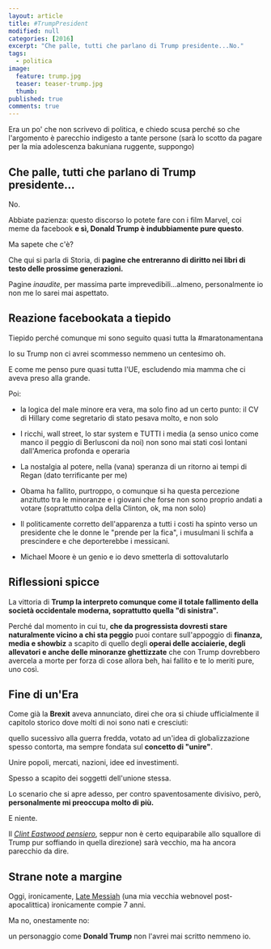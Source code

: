 ```yaml
---
layout: article
title: #TrumpPresident
modified: null
categories: [2016]
excerpt: "Che palle, tutti che parlano di Trump presidente...No."
tags:
  - politica
image:
  feature: trump.jpg
  teaser: teaser-trump.jpg
  thumb:
published: true
comments: true
---
```


Era un po' che non scrivevo di politica, e chiedo scusa perché so che l'argomento è parecchio indigesto a tante persone (sarà lo scotto da pagare per la mia adolescenza bakuniana ruggente, suppongo)

## Che palle, tutti che parlano di Trump presidente...

No.

Abbiate pazienza: questo discorso lo potete fare con i film Marvel, coi meme da facebook **e sì, Donald Trump è indubbiamente pure questo**.

Ma sapete che c'è?

Che qui si parla di Storia, di **pagine che entreranno di diritto nei libri di testo delle prossime generazioni.**

Pagine _inaudite_, per massima parte imprevedibili...almeno, personalmente io non me lo sarei mai aspettato.

## Reazione facebookata a tiepido

Tiepido perché comunque mi sono seguito quasi tutta la #maratonamentana

Io su Trump non ci avrei scommesso nemmeno un centesimo oh.

E come me penso pure quasi tutta l'UE, escludendo mia mamma che ci aveva preso alla grande.

Poi:

- la logica del male minore era vera, ma solo fino ad un certo punto: il CV di Hillary come segretario di stato pesava molto, e non solo

- I ricchi, wall street, lo star system e TUTTI i media (a senso unico come manco il peggio di Berlusconi da noi) non sono mai stati così lontani dall'America profonda e operaria

- La nostalgia al potere, nella (vana) speranza di un ritorno ai tempi di Regan (dato terrificante per me)

- Obama ha fallito, purtroppo, o comunque si ha questa percezione anzitutto tra le minoranze e i giovani che forse non sono proprio andati a votare (soprattutto colpa della Clinton, ok, ma non solo)

- Il politicamente corretto dell'apparenza a tutti i costi ha spinto verso un presidente che le donne le "prende per la fica", i musulmani li schifa a prescindere e che deporterebbe i messicani.

- Michael Moore è un genio e io devo smetterla di sottovalutarlo

## Riflessioni spicce

La vittoria di **Trump la interpreto comunque come il totale fallimento della società occidentale moderna, soprattutto quella "di sinistra".**

Perché dal momento in cui tu, **che da progressista dovresti stare naturalmente vicino a chi sta peggio** puoi contare sull'appoggio di **finanza, media e showbiz** a scapito di quello degli **operai delle acciaierie, degli allevatori e anche delle minoranze ghettizzate** che con Trump dovrebbero avercela a morte per forza di cose allora beh, hai fallito e te lo meriti pure, uno così.

## Fine di un'Era

Come già la **Brexit** aveva annunciato, direi che ora si chiude ufficialmente il capitolo storico dove molti di noi sono nati e cresciuti:

quello sucessivo alla guerra fredda, votato ad un'idea di globalizzazione spesso contorta, ma sempre fondata sul **concetto di "unire"**.

Unire popoli, mercati, nazioni, idee ed investimenti.

Spesso a scapito dei soggetti dell'unione stessa.

Lo scenario che si apre adesso, per contro spaventosamente divisivo, però, **personalmente mi preoccupa molto di più.**

E niente.

Il [_Clint Eastwood pensiero_](https://www.esquire.com/entertainment/a46893/double-trouble-clint-and-scott-eastwood/), seppur non è certo equiparabile allo squallore di Trump pur soffiando in quella direzione) sarà vecchio, ma ha ancora parecchio da dire.

## Strane note a margine

Oggi, ironicamente, [Late Messiah](https://xabacadabra.com/progetti/late-messiah/) (una mia vecchia webnovel post-apocalittica) ironicamente compie 7 anni.

Ma no, onestamente no:

un personaggio come **Donald Trump** non l'avrei mai scritto nemmeno io.
